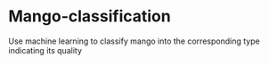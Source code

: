 # Mango-classification
Use machine learning to classify mango into the corresponding type indicating its quality
